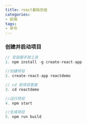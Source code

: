 ```yaml
---
title: react基础总结
categories:
- 前端
tags:
- 命令
---
```

### 创建并启动项目

```javaScript
// 安装脚手架工具
1. npm install -g create-react-app

//创建项目
2. create-react-app reactdemo

// cd 到项目里面
3. cd reactdemo

//运行项目
4. npm start

//生成项目
5. npm run build
```

